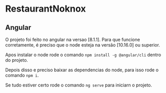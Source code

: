 # RestaurantNoknox


## Angular

O projeto foi feito no angular na versao [8.1.1].
Para que funcione corretamente, é preciso que o node esteja na versão [10.16.0] ou superior.

Apos instalar o node rode o comando `npm install -g @angular/cli` dentro do projeto.

Depois disso e preciso baixar as dependencias do node, para isso rode o comando `npm i`.

Se tudo estiver certo rode o comando `ng serve` para iniciarn o projeto.


